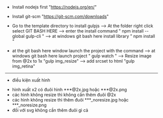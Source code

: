 * Install nodejs first "https://nodejs.org/en/"

* Install git-scm "https://git-scm.com/downloads"

* Go to the template directory to install gulpjs
--> At the folder right click select GIT BASH HERE
--> enter the install command " npm install --global gulp-cli "
--> at windows git bash here install library " npm install "

* at the git bash here window launch the project with the command
--> at windows git bash here launch project " gulp watch "
--> Resize image from @2x to 1x "gulp img_resize"
--> add srcset to html "gulp img_retina"

****
* điều kiện xuất hình 
- hình xuất x2 có đuôi hình ***@2x.jpg hoặc ***@2x.png
- các hình không resize thì không cần thêm đuôi @2x
- các hình không resize thì thêm đuôi ***_noresize.jpg hoặc ***_noresize.png 
- đối với svg không cần thêm đuôi gì cả